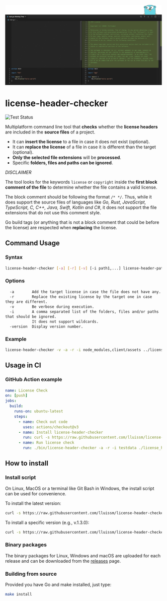 ![Header](images/header.png)

# license-header-checker

![Test Status](https://github.com/lluissm/license-header-checker/workflows/Test/badge.svg)

Multiplatform command line tool that **checks** whether the **license headers** are included in the **source files** of a project.

- It can **insert the license** to a file in case it does not exist (optional).
- It can **replace the license** of a file in case it is different than the target (optional).
- **Only the selected file extensions** will be **processed**.
- Specific **folders, files and paths can be ignored**.

_DISCLAIMER_

The tool looks for the keywords `license` or `copyright` inside the **first block comment of the file** to determine whether the file contains a valid license.

The block comment should be following the format `/* */`. Thus, while it does support the source files of languages like _Go, Rust, JavaScript, TypeScript, C, C++, Java, Swift, Kotlin and C#_, it does not support the file extensions that do not use this comment style.

Go build tags (or anything that is not a block comment that could be before the license) are respected when **replacing** the license.

## Command Usage

### Syntax

```bash
license-header-checker [-a] [-r] [-v] [-i path1,...] license-header-path src-path extensions...
```

### Options

```
  -a        Add the target license in case the file does not have any.
  -r        Replace the existing license by the target one in case they are different.
  -v        Be verbose during execution.
  -i        A comma separated list of the folders, files and/or paths that should be ignored.
            It does not support wildcards.
  -version  Display version number.
```

### Example

```bash
license-header-checker -v -a -r -i node_modules,client/assets ../license_header.txt . js ts
```

## Usage in CI

### GitHub Action example

```yml
name: License Check
on: [push]
jobs:
  build:
    runs-on: ubuntu-latest
    steps:
      - name: Check out code
        uses: actions/checkout@v3
      - name: Install license-header-checker
        run: curl -s https://raw.githubusercontent.com/lluissm/license-header-checker/master/install.sh | bash
      - name: Run license check
        run: ./bin/license-header-checker -a -r -i testdata ./license_header.txt . go && [[ -z `git status -s` ]]
```

## How to install

### Install script

On Linux, MacOS or a terminal like Git Bash in Windows, the install script can be used for convenience.

To install the latest version:

```bash
curl -s https://raw.githubusercontent.com/lluissm/license-header-checker/master/install.sh | bash
```

To install a specific version (e.g., v.1.3.0):

```bash
curl -s https://raw.githubusercontent.com/lluissm/license-header-checker/master/install.sh | bash -s v1.3.0
```

### Binary packages

The binary packages for Linux, Windows and macOS are uploaded for each release and can be downloaded from the [releases](https://github.com/lluissm/license-header-checker/releases) page.

### Building from source

Provided you have Go and make installed, just type:

```bash
make install
```
